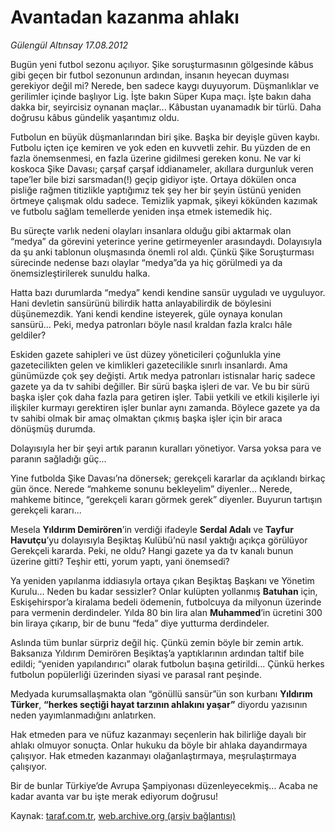 # Avantadan kazanma ahlakı

*Gülengül Altınsay 17.08.2012*

<div class="yazi"><p>Bugün yeni futbol sezonu açılıyor. Şike soruşturmasının gölgesinde kâbus gibi geçen bir futbol sezonunun ardından, insanın heyecan duyması gerekiyor değil mi? Nerede, ben sadece kaygı duyuyorum. Düşmanlıklar ve gerilimler içinde başlıyor Lig. İşte bakın Süper Kupa maçı. İşte bakın daha dakka bir, seyircisiz oynanan maçlar... Kâbustan uyanamadık bir türlü. Daha doğrusu kâbus gündelik yaşantımız oldu. </p>
<p>Futbolun en büyük düşmanlarından biri şike. Başka bir deyişle güven kaybı. Futbolu içten içe kemiren ve yok eden en kuvvetli zehir. Bu yüzden de en fazla önemsenmesi, en fazla üzerine gidilmesi gereken konu. Ne var ki koskoca Şike Davası; çarşaf çarşaf iddianameler, akıllara durgunluk veren tape’ler bile bizi sarsmadan(!) geçip gidiyor işte. Ortaya dökülen onca pisliğe rağmen titizlikle yaptığımız tek şey her bir şeyin üstünü yeniden örtmeye çalışmak oldu sadece. Temizlik yapmak, şikeyi kökünden kazımak ve futbolu sağlam temellerde yeniden inşa etmek istemedik hiç. </p>
<p>Bu süreçte varlık nedeni olayları insanlara olduğu gibi aktarmak olan “medya” da görevini yeterince yerine getirmeyenler arasındaydı. Dolayısıyla da şu anki tablonun oluşmasında önemli rol aldı. Çünkü Şike Soruşturması sürecinde nedense bazı olaylar “medya”da ya hiç görülmedi ya da önemsizleştirilerek sunuldu halka.</p>
<p>Hatta bazı durumlarda “medya” kendi kendine sansür uyguladı ve uyguluyor. Hani devletin sansürünü bilirdik hatta anlayabilirdik de böylesini düşünemezdik. Yani kendi kendine isteyerek, güle oynaya konulan sansürü... Peki, medya patronları böyle nasıl kraldan fazla kralcı hâle geldiler? </p>
<p>Eskiden gazete sahipleri ve üst düzey yöneticileri çoğunlukla yine gazetecilikten gelen ve kimlikleri gazetecilikle sınırlı insanlardı. Ama günümüzde çok şey değişti. Artık medya patronları istisnalar hariç sadece gazete ya da tv sahibi değiller. Bir sürü başka işleri de var. Ve bu bir sürü başka işler çok daha fazla para getiren işler. Tabii yetkili ve etkili kişilerle iyi ilişkiler kurmayı gerektiren işler bunlar aynı zamanda. Böylece gazete ya da tv sahibi olmak bir amaç olmaktan çıkmış başka işler için bir araca dönüşmüş durumda.</p>
<p>Dolayısıyla her bir şeyi artık paranın kuralları yönetiyor. Varsa yoksa para ve paranın sağladığı güç...</p>
<p>Yine futbolda Şike Davası’na dönersek; gerekçeli kararlar da açıklandı birkaç gün önce. Nerede “mahkeme sonunu bekleyelim” diyenler... Nerede, mahkeme bitince, “gerekçeli kararı görmek gerek” diyenler. Buyurun tartışın gerekçeli kararı...</p>
<p>Mesela <b>Yıldırım Demirören</b>’in verdiği ifadeyle <b>Serdal Adalı</b> ve <b>Tayfur Havutçu</b>’yu dolayısıyla Beşiktaş Kulübü’nü nasıl yaktığı açıkça görülüyor Gerekçeli kararda. Peki, ne oldu? Hangi gazete ya da tv kanalı bunun üzerine gitti? Teşhir etti, yorum yaptı, yani önemsedi? </p>
<p>Ya yeniden yapılanma iddiasıyla ortaya çıkan Beşiktaş Başkanı ve Yönetim Kurulu... Neden bu kadar sessizler? Onlar kulüpten yollanmış <b>Batuhan</b> için, Eskişehirspor’a kiralama bedeli ödemenin, futbolcuya da milyonun üzerinde para vermenin derdindeler. Yılda 80 bin lira alan <b>Muhammed</b>’in ücretini 300 bin liraya çıkarıp, bir de bunu “feda” diye yutturma derdindeler.</p>
<p>Aslında tüm bunlar sürpriz değil hiç. Çünkü zemin böyle bir zemin artık. Baksanıza Yıldırım Demirören Beşiktaş’a yaptıklarının ardından taltif bile edildi; “yeniden yapılandırıcı” olarak futbolun başına getirildi... Çünkü herkes futbolun popülerliği üzerinden siyasi ve parasal rant peşinde.</p>
<p>Medyada kurumsallaşmakta olan “gönüllü sansür”ün son kurbanı <b>Yıldırım Türker</b>, <b>“herkes seçtiği hayat tarzının ahlakını yaşar”</b> diyordu yazısının neden yayımlanmadığını anlatırken.</p>
<p>Hak etmeden para ve nüfuz kazanmayı seçenlerin hak bilirliğe dayalı bir ahlakı olmuyor sonuçta. Onlar hukuku da böyle bir ahlaka dayandırmaya çalışıyor. Hak etmeden kazanmayı olağanlaştırmaya, meşrulaştırmaya çalışıyor.</p>
<p>Bir de bunlar Türkiye’de Avrupa Şampiyonası düzenleyecekmiş... Acaba ne kadar avanta var bu işte merak ediyorum doğrusu!</p>
</div>

Kaynak: [taraf.com.tr](http://www.taraf.com.tr/gulengul-altinsay/makale-avantadan-kazanma-ahlaki.htm), [web.archive.org (arşiv bağlantısı)](http://web.archive.org/web/20130624094030/http://www.taraf.com.tr/gulengul-altinsay/makale-avantadan-kazanma-ahlaki.htm)
